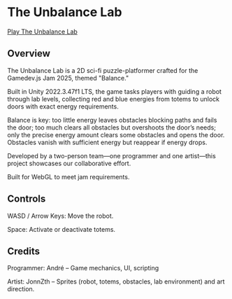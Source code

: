 # The Unbalance Lab

[Play The Unbalance Lab](https://dedex37.itch.io/the-unbalance-lab)

## Overview

The Unbalance Lab is a 2D sci-fi puzzle-platformer crafted for the Gamedev.js Jam 2025, themed "Balance." 

Built in Unity 2022.3.47f1 LTS, the game tasks players with guiding a robot through lab levels, collecting red and blue energies from totems to unlock doors with exact energy requirements. 

Balance is key: too little energy leaves obstacles blocking paths and fails the door; too much clears all obstacles but overshoots the door’s needs; only the precise energy amount clears some obstacles and opens the door. Obstacles vanish with sufficient energy but reappear if energy drops. 

Developed by a two-person team—one programmer and one artist—this project showcases our collaborative effort.

Built for WebGL to meet jam requirements.

## Controls

WASD / Arrow Keys: Move the robot.

Space: Activate or deactivate totems.

## Credits

Programmer: André – Game mechanics, UI, scripting

Artist: JonnZth – Sprites (robot, totems, obstacles, lab environment) and art direction.
